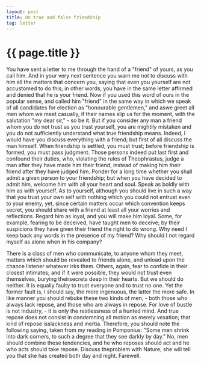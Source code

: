 ```yaml
---
layout: post
title: On true and false friendship
tag: letter
---
```


{{ page.title }}
================

You have sent a letter to me through the hand of a "friend" of yours, as you call him. And in your very next sentence you warn me not to discuss with him all the matters that concern you, saying that even you yourself are not accustomed to do this; in other words, you have in the same letter affirmed and denied that he is your friend. Now if you used this word of ours in the popular sense, and called him "friend" in the same way in which we speak of all candidates for election as "honourable gentlemen," and aswe greet all men whom we meet casually, if their names slip us for the moment, with the salutation "my dear sir," - so be it. But if you consider any man a friend whom you do not trust as you trust yourself, you are mightily mistaken and you do not sufficiently understand what true friendship means. Indeed, I would have you discuss everything with a friend; but first of all discuss the man himself. When friendship is settled, you must trust; before friendship is formed, you must pass judgment. Those persons indeed put last first and confound their duties, who, violating the rules of Theophrastus, judge a man after they have made him their friend, instead of making him their friend after they have judged him. Ponder for a long time whether you shall admit a given person to your friendship; but when you have decided to admit him, welcome him with all your heart and soul. Speak as boldly with him as with yourself. As to yourself, although you should live in such a way that you trust your own self with nothing which you could not entrust even to your enemy, yet, since certain matters occur which convention keeps secret, you should share with a friend at least all your worries and reflections. Regard him as loyal, and you will make him loyal. Some, for example, fearing to be deceived, have taught men to deceive; by their suspicions they have given their friend the right to do wrong. Why need I keep back any words in the presence of my friend? Why should I not regard myself as alone when in his company?

There is a class of men who communicate, to anyone whom they meet, matters which should be revealed to friends alone, and unload upon the chance listener whatever irks them. Others, again, fear to confide in their closest intimates; and if it were possible, they would not trust even themselves, burying theirsecrets deep in their hearts. But we should do neither. It is equally faulty to trust everyone and to trust no one. Yet the former fault is, I should say, the more ingenuous, the latter the more safe. In like manner you should rebuke these two kinds of men, - both those who always lack repose, and those who are always in repose. For love of bustle is not industry, - it is only the restlessness of a hunted mind. And true repose does not consist in condemning all motion as merely vexation; that kind of repose isslackness and inertia. Therefore, you should note the following saying, taken from my reading in Pomponius: "Some men shrink into dark corners, to such a degree that they see darkly by day." No, men should combine these tendencies, and he who reposes should act and he who acts should take repose. Discuss theproblem with Nature; she will tell you that she has created both day and night. Farewell.



